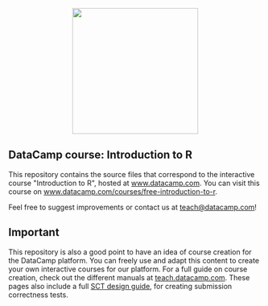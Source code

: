 <p align="center">
<img src="https://s3.amazonaws.com/assets.datacamp.com/img/logo/logo_blue_full.svg" width="250">
</p>

## DataCamp course: Introduction to R

This repository contains the source files that correspond to the interactive course "Introduction to R", hosted at www.datacamp.com.
You can visit this course on www.datacamp.com/courses/free-introduction-to-r.

Feel free to suggest improvements or contact us at teach@datacamp.com!

## Important

This repository is also a good point to have an idea of course creation for the DataCamp platform. You can freely use and adapt this content to create your own interactive courses for our platform. For a full guide on course creation, check out the different manuals at [teach.datacamp.com](https://teach.datacamp.com). These pages also include a full [SCT design guide](https://teach.datacamp.com/sct-design), for creating submission correctness tests.